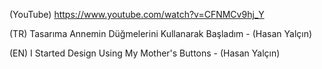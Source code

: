 (YouTube) https://www.youtube.com/watch?v=CFNMCv9hj_Y

(TR) Tasarıma Annemin Düğmelerini Kullanarak Başladım - (Hasan Yalçın)

(EN) I Started Design Using My Mother's Buttons - (Hasan Yalçın)

